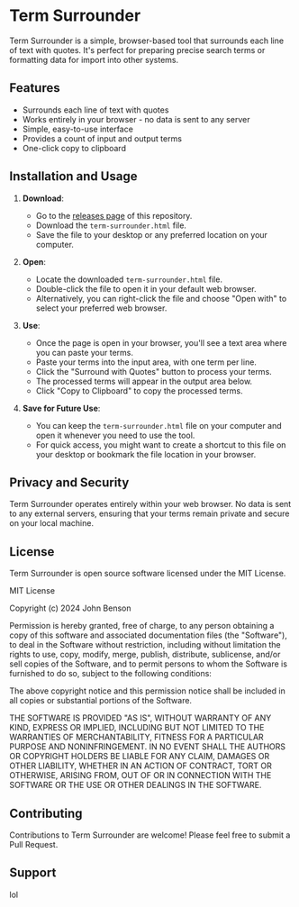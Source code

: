 # Term Surrounder

Term Surrounder is a simple, browser-based tool that surrounds each line of text with quotes. It's perfect for preparing precise search terms or formatting data for import into other systems.

## Features

- Surrounds each line of text with quotes
- Works entirely in your browser - no data is sent to any server
- Simple, easy-to-use interface
- Provides a count of input and output terms
- One-click copy to clipboard

## Installation and Usage

1. **Download**: 
   - Go to the [releases page](https://github.com/yourusername/term-surrounder/releases) of this repository.
   - Download the `term-surrounder.html` file.
   - Save the file to your desktop or any preferred location on your computer.

2. **Open**:
   - Locate the downloaded `term-surrounder.html` file.
   - Double-click the file to open it in your default web browser.
   - Alternatively, you can right-click the file and choose "Open with" to select your preferred web browser.

3. **Use**:
   - Once the page is open in your browser, you'll see a text area where you can paste your terms.
   - Paste your terms into the input area, with one term per line.
   - Click the "Surround with Quotes" button to process your terms.
   - The processed terms will appear in the output area below.
   - Click "Copy to Clipboard" to copy the processed terms.

4. **Save for Future Use**:
   - You can keep the `term-surrounder.html` file on your computer and open it whenever you need to use the tool.
   - For quick access, you might want to create a shortcut to this file on your desktop or bookmark the file location in your browser.

## Privacy and Security

Term Surrounder operates entirely within your web browser. No data is sent to any external servers, ensuring that your terms remain private and secure on your local machine.

## License

Term Surrounder is open source software licensed under the MIT License. 

MIT License

Copyright (c) 2024 John Benson

Permission is hereby granted, free of charge, to any person obtaining a copy
of this software and associated documentation files (the "Software"), to deal
in the Software without restriction, including without limitation the rights
to use, copy, modify, merge, publish, distribute, sublicense, and/or sell
copies of the Software, and to permit persons to whom the Software is
furnished to do so, subject to the following conditions:

The above copyright notice and this permission notice shall be included in all
copies or substantial portions of the Software.

THE SOFTWARE IS PROVIDED "AS IS", WITHOUT WARRANTY OF ANY KIND, EXPRESS OR
IMPLIED, INCLUDING BUT NOT LIMITED TO THE WARRANTIES OF MERCHANTABILITY,
FITNESS FOR A PARTICULAR PURPOSE AND NONINFRINGEMENT. IN NO EVENT SHALL THE
AUTHORS OR COPYRIGHT HOLDERS BE LIABLE FOR ANY CLAIM, DAMAGES OR OTHER
LIABILITY, WHETHER IN AN ACTION OF CONTRACT, TORT OR OTHERWISE, ARISING FROM,
OUT OF OR IN CONNECTION WITH THE SOFTWARE OR THE USE OR OTHER DEALINGS IN THE
SOFTWARE.

## Contributing

Contributions to Term Surrounder are welcome! Please feel free to submit a Pull Request.

## Support

lol 
